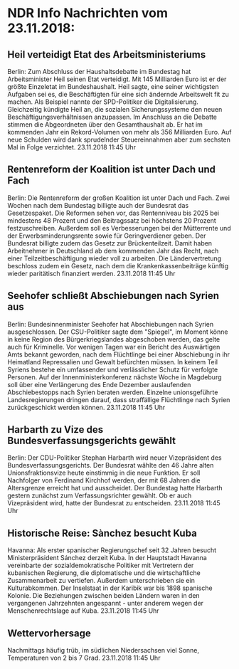 # NDR Info Nachrichten vom 23.11.2018:


## Heil verteidigt Etat des Arbeitsministeriums
Berlin: Zum Abschluss der Haushaltsdebatte im Bundestag hat Arbeitsminister Heil seinen Etat verteidigt. Mit 145 Milliarden Euro ist er der größte Einzeletat im Bundeshaushalt. Heil sagte, eine seiner wichtigsten Aufgaben sei es, die Beschäftigten für eine sich ändernde Arbeitswelt fit zu machen. Als Beispiel nannte der SPD-Politiker die Digitalisierung. Gleichzeitig kündigte Heil an, die sozialen Sicherungssysteme den neuen Beschäftigungsverhältnissen anzupassen. Im Anschluss an die Debatte stimmen die Abgeordneten über den Gesamthaushalt ab. Er hat im kommenden Jahr ein Rekord-Volumen von mehr als 356 Milliarden Euro. Auf neue Schulden wird dank sprudelnder Steuereinnahmen aber zum sechsten Mal in Folge verzichtet. 23.11.2018 11:45 Uhr 

## Rentenreform der Koalition ist unter Dach und Fach
Berlin: Die Rentenreform der großen Koalition ist unter Dach und Fach. Zwei Wochen nach dem Bundestag billigte auch der Bundesrat das Gesetzespaket. Die Reformen sehen vor, das Rentenniveau bis 2025 bei mindestens 48 Prozent und den Beitragssatz bei höchstens 20 Prozent festzuschreiben. Außerdem soll es Verbesserungen bei der Mütterrente und der Erwerbsminderungsrente sowie für Geringverdiener geben. Der Bundesrat billigte zudem das Gesetz zur Brückenteilzeit. Damit haben Arbeitnehmer in Deutschland ab dem kommenden Jahr das Recht, nach einer Teilzeitbeschäftigung wieder voll zu arbeiten. Die Ländervertretung beschloss zudem ein Gesetz, nach dem die Krankenkassenbeiträge künftig wieder paritätisch finanziert werden. 23.11.2018 11:45 Uhr 

## Seehofer schließt Abschiebungen nach Syrien aus
Berlin: Bundesinnenminister Seehofer hat Abschiebungen nach Syrien ausgeschlossen. Der CSU-Politiker sagte dem "Spiegel", im Moment könne in keine Region des Bürgerkriegslandes abgeschoben werden, das gelte auch für Kriminelle. Vor wenigen Tagen war ein Bericht des Auswärtigen Amts bekannt geworden, nach dem Flüchtlinge bei einer Abschiebung in ihr Heimatland Repressalien und Gewalt befürchten müssen. In keinem Teil Syriens bestehe ein umfassender und verlässlicher Schutz für verfolgte Personen. Auf der Innenministerkonferenz nächste Woche in Magdeburg soll über eine Verlängerung des Ende Dezember auslaufenden Abschiebestopps nach Syrien beraten werden. Einzelne unionsgeführte Landesregierungen dringen darauf, dass straffällige Flüchtlinge nach Syrien zurückgeschickt werden können. 23.11.2018 11:45 Uhr 

## Harbarth zu Vize des Bundesverfassungsgerichts gewählt
Berlin: Der CDU-Politiker Stephan Harbarth wird neuer Vizepräsident des Bundesverfassungsgerichts. Der Bundesrat wählte den 46 Jahre alten Unionsfraktionsvize heute einstimmig in die neue Funktion. Er soll Nachfolger von Ferdinand Kirchhof werden, der mit 68 Jahren die Altersgrenze erreicht hat und ausscheidet. Der Bundestag hatte Harbarth gestern zunächst zum Verfassungsrichter gewählt. Ob er auch Vizepräsident wird, hatte der Bundesrat zu entscheiden. 23.11.2018 11:45 Uhr 

## Historische Reise: Sànchez besucht Kuba
Havanna: Als erster spanischer Regierungschef seit 32 Jahren besucht Ministerpräsident Sánchez derzeit Kuba. In der Hauptstadt Havanna vereinbarte der sozialdemokratische Politiker mit Vertretern der kubanischen Regierung, die diplomatische und die wirtschaftliche Zusammenarbeit zu vertiefen. Außerdem unterschrieben sie ein Kulturabkommen. Der Inselstaat in der Karibik war bis 1898 spanische Kolonie. Die Beziehungen zwischen beiden Ländern waren in den vergangenen Jahrzehnten angespannt - unter anderem wegen der Menschenrechtslage auf Kuba. 23.11.2018 11:45 Uhr 

## Wettervorhersage
Nachmittags häufig trüb, im südlichen Niedersachsen viel Sonne, Temperaturen von 2 bis 7 Grad. 23.11.2018 11:45 Uhr 
